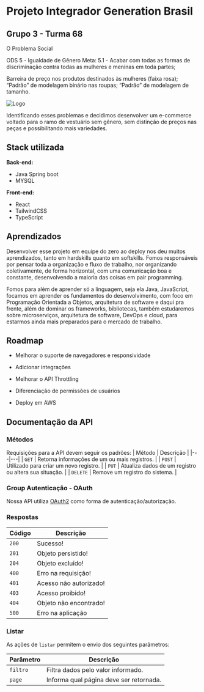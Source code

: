 
# Projeto Integrador Generation Brasil

## Grupo 3 - Turma 68

O Problema Social

ODS 5 - Igualdade de Gênero
Meta: 5.1 - Acabar com todas as formas de discriminação contra todas as mulheres e meninas em toda partes;

Barreira de preço nos produtos destinados às mulheres (faixa rosa); 
“Padrão” de modelagem binário nas roupas; 
“Padrão” de modelagem de tamanho. 


![Logo](https://ik.imagekit.io/zcioxdl6o/uni_logo-removebg-preview.png_ex=65cd401f&is=65bacb1f&hm=8c75124bbb7d8e9bc88eefd12f59b105fb8aa653bae529a65576903ef82c1b10&?updatedAt=1706882280788)

Identificando esses problemas e decidimos desenvolver um e-commerce voltado para o ramo de vestuário sem gênero, sem distinção de preços nas peças e possibilitando mais variedades.

## Stack utilizada

**Back-end:** 
- Java Spring boot
- MYSQL

**Front-end:** 
- React
- TailwindCSS
- TypeScript 




## Aprendizados

Desenvolver esse projeto em equipe do zero ao deploy nos deu muitos aprendizados, tanto em hardskills quanto em softskills. Fomos responsáveis por pensar toda a organização e fluxo de trabalho, nor organizando coletivamente, de forma horizontal, com uma comunicação boa e constante, desenvolvendo a maioria das coisas em pair programming. 

Fomos para além de aprender só a linguagem, seja ela Java, JavaScript, focamos em aprender os fundamentos do desenvolvimento, com foco em Programação Orientada a Objetos, arquitetura de software e daqui pra frente, além de dominar os frameworks, bibliotecas, também estudaremos sobre microserviços, arquitetura de software, DevOps e cloud, para estarmos ainda mais preparados para o mercado de trabalho.


## Roadmap

- Melhorar o suporte de navegadores e responsividade

- Adicionar integrações

- Melhorar o API Throttling

- Diferenciação de permissões de usuários

- Deploy em AWS


## Documentação da API

### Métodos
Requisições para a API devem seguir os padrões:
| Método | Descrição |
|---|---|
| `GET` | Retorna informações de um ou mais registros. |
| `POST` | Utilizado para criar um novo registro. |
| `PUT` | Atualiza dados de um registro ou altera sua situação. |
| `DELETE` | Remove um registro do sistema. |

### Group Autenticação - OAuth

Nossa API utiliza [OAuth2](https://oauth.net/2/) como forma de autenticação/autorização.


### Respostas

| Código | Descrição |
|---|---|
| `200` | Sucesso!|
| `201` | Objeto persistido!|
| `204` | Objeto excluído! |
| `400` | Erro na requisição! |
| `401` | Acesso não autorizado! |
| `403` | Acesso proibido! |
| `404` | Objeto não encontrado! |
| `500` | Erro na aplicação|

### Listar
As ações de `listar` permitem o envio dos seguintes parâmetros:

| Parâmetro | Descrição |
|---|---|
| `filtro` | Filtra dados pelo valor informado. |
| `page` | Informa qual página deve ser retornada. |


